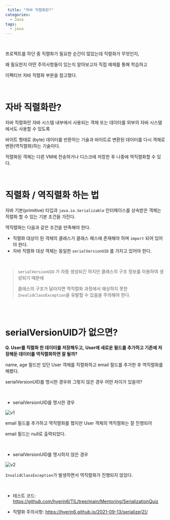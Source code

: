 ```yaml
---
 title: "자바 직렬화란?"
categories:
  - Java
tags:
  - java
---
```



<br />

프로젝트를 하던 중 직렬화가 필요한 순간이 많았는데 직렬화가 무엇인지,

왜 필요한지 어떤 주의사항들이 있는지 알아보고자 직접 예제를 통해 학습하고

이펙티브 자바 직렬화 부분을 참고했다.

<br />



# 자바 직렬화란?

자바 직렬화란 자바 시스템 내부에서 사용되는 객체 또는 데이터를 외부의 자바 시스템에서도 사용할 수 있도록

바이트 형태로 (byte) 데이터를 반환하는 기술과 바이트로 변환된 데이터를 다시 객체로 변환(역직렬화)하는 기술이다.



직렬화된 객체는 다른 VM에 전송하거나 디스크에 저장한 후 나중에 역직렬화할 수 있다.


<br />


# 직렬화 / 역직렬화 하는 법



자바 기본(primitive) 타입과 `java.io.Serializable` 인터페이스를 상속받은 객체는 직렬화 할 수 있는 기본 조건을 가진다.



역직렬화는 다음과 같은 조건을 만족해야 한다.

* 직렬화 대상이 된 객체의 클래스가 클래스 패스에 존재해야 하며 `import` 되어 있어야 한다.
* 자바 직렬화 대상 객체는 동일한 `serialVersionUID` 를 가지고 있어야 한다.



<br />


>  `serialVersionUID` 가 자동 생성되긴 하지만 클래스의 구조 정보를 이용하여 생성되기 때문에
>
> 클래스의 구조가 달라지면 역직렬화 과정에서 예상하지 못한 `InvalidClassException`을 유발할 수 있음을 주의해야 한다.


<br />
<br />



# serialVersionUID가 없으면?

**Q. User를 직렬화 한 데이터를 저장해두고,**
**User에 새로운 필드를 추가하고 기존에 저장해둔 데이터를 역직렬화하면 잘 될까?**

name, age 필드만 있던 User 객체를 직렬화하고
email 필드를 추가한 후 역직렬화를 해봤다.

serialVersionUID를 명시한 경우와 그렇지 않은 경우
어떤 차이가 있을까?

<br />


* serialVersionUID를 명시한 경우

![v1](https://user-images.githubusercontent.com/33855307/133041925-acb528af-82b0-407d-9df2-63894ea53c97.png)


email 필드를 추가하고 역직렬화를 했지만 User 객체의 역직렬화는 잘 진행되어

email 필드는 null로 출력되었다.




<br />

* serialVersionUID를 명시하지 않은 경우

![v2](https://user-images.githubusercontent.com/33855307/133041929-580476e1-03e4-4e58-b6d3-9673f39bde8d.png)


`InvalidClassException`가 발생하면서 역직렬화가 진행되지 않았다.



<br />



* 테스트 코드: <https://github.com/hyerin6/TIL/tree/main/Mentoring/SerializationQuiz>

* 직렬화 주의사항: <https://hyerin6.github.io/2021-09-13/serialize(2)/>

<br />


